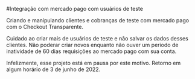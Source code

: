 #Integração com mercado pago com usuários de teste

  Criando e manipulando clientes e cobranças de teste com mercado pago com o Checkout Transparente.

  Cuidado ao criar mais de usuários de teste e não salvar os dados desses clientes. Não poderar criar novos enquanto não ouver um periodo de inatividade de 60 dias requisições ao mercado pago com sua conta.

  Infelizmente, esse projeto está em pausa por este motivo. Retorno em algum horário de 3 de junho de 2022.